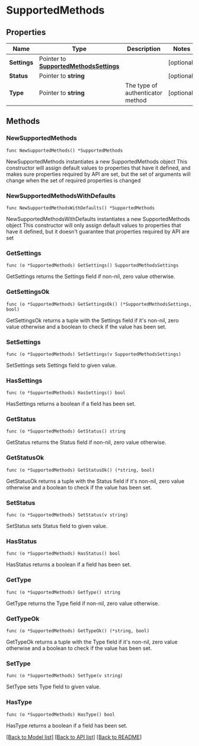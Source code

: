 # SupportedMethods

## Properties

Name | Type | Description | Notes
------------ | ------------- | ------------- | -------------
**Settings** | Pointer to [**SupportedMethodsSettings**](SupportedMethodsSettings.md) |  | [optional] 
**Status** | Pointer to **string** |  | [optional] 
**Type** | Pointer to **string** | The type of authenticator method | [optional] 

## Methods

### NewSupportedMethods

`func NewSupportedMethods() *SupportedMethods`

NewSupportedMethods instantiates a new SupportedMethods object
This constructor will assign default values to properties that have it defined,
and makes sure properties required by API are set, but the set of arguments
will change when the set of required properties is changed

### NewSupportedMethodsWithDefaults

`func NewSupportedMethodsWithDefaults() *SupportedMethods`

NewSupportedMethodsWithDefaults instantiates a new SupportedMethods object
This constructor will only assign default values to properties that have it defined,
but it doesn't guarantee that properties required by API are set

### GetSettings

`func (o *SupportedMethods) GetSettings() SupportedMethodsSettings`

GetSettings returns the Settings field if non-nil, zero value otherwise.

### GetSettingsOk

`func (o *SupportedMethods) GetSettingsOk() (*SupportedMethodsSettings, bool)`

GetSettingsOk returns a tuple with the Settings field if it's non-nil, zero value otherwise
and a boolean to check if the value has been set.

### SetSettings

`func (o *SupportedMethods) SetSettings(v SupportedMethodsSettings)`

SetSettings sets Settings field to given value.

### HasSettings

`func (o *SupportedMethods) HasSettings() bool`

HasSettings returns a boolean if a field has been set.

### GetStatus

`func (o *SupportedMethods) GetStatus() string`

GetStatus returns the Status field if non-nil, zero value otherwise.

### GetStatusOk

`func (o *SupportedMethods) GetStatusOk() (*string, bool)`

GetStatusOk returns a tuple with the Status field if it's non-nil, zero value otherwise
and a boolean to check if the value has been set.

### SetStatus

`func (o *SupportedMethods) SetStatus(v string)`

SetStatus sets Status field to given value.

### HasStatus

`func (o *SupportedMethods) HasStatus() bool`

HasStatus returns a boolean if a field has been set.

### GetType

`func (o *SupportedMethods) GetType() string`

GetType returns the Type field if non-nil, zero value otherwise.

### GetTypeOk

`func (o *SupportedMethods) GetTypeOk() (*string, bool)`

GetTypeOk returns a tuple with the Type field if it's non-nil, zero value otherwise
and a boolean to check if the value has been set.

### SetType

`func (o *SupportedMethods) SetType(v string)`

SetType sets Type field to given value.

### HasType

`func (o *SupportedMethods) HasType() bool`

HasType returns a boolean if a field has been set.


[[Back to Model list]](../README.md#documentation-for-models) [[Back to API list]](../README.md#documentation-for-api-endpoints) [[Back to README]](../README.md)


